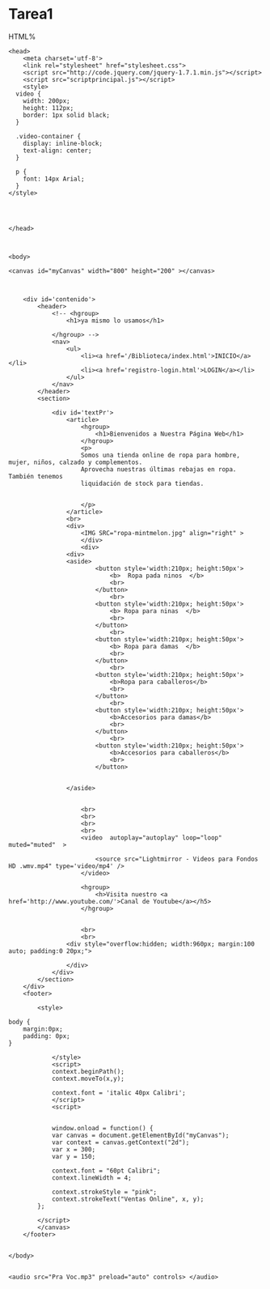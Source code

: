 Tarea1
======

HTML%
<!DOCTYPE html>

<html lang="es">
 
	<head>
		<meta charset='utf-8'>
		<link rel="stylesheet" href="stylesheet.css">
		<script src="http://code.jquery.com/jquery-1.7.1.min.js"></script>
		<script src="scriptprincipal.js"></script>
		<style>
      video {
        width: 200px;
        height: 112px;
        border: 1px solid black;
      }
      
      .video-container {
        display: inline-block;
        text-align: center;
      }
      
      p {
        font: 14px Arial;
      }
    </style>




	</head>
	 
     
  
	<body>
  
	<canvas id="myCanvas" width="800" height="200" ></canvas>
	
	
		
		<div id='contenido'>
			<header>
				<!-- <hgroup>
					<h1>ya mismo lo usamos</h1>
					
				</hgroup> -->
				<nav>
					<ul>
						<li><a href='/Biblioteca/index.html'>INICIO</a></li>
						<li><a href='registro-login.html'>LOGIN</a></li>
					</ul>
				</nav>
			</header>
			<section>
			
				<div id='textPr'>
					<article>
						<hgroup>
							<h1>Bienvenidos a Nuestra Página Web</h1>
						</hgroup>
						<p> 
						Somos una tienda online de ropa para hombre, mujer, niños, calzado y complementos.
						Aprovecha nuestras últimas rebajas en ropa. También tenemos
						liquidación de stock para tiendas. 
											
						
						</p>
					</article>
					<br>
					<div>
						<IMG SRC="ropa-mintmelon.jpg" align="right" >
						</div>
						<div>
					<div>
					<aside>
							<button style='width:210px; height:50px'>
								<b>  Ropa pada ninos  </b>
								<br>
							</button>
								<br>
							<button style='width:210px; height:50px'>
								<b> Ropa para ninas  </b>
								<br>
							</button>
								<br>
							<button style='width:210px; height:50px'>
								<b> Ropa para damas  </b>
								<br>
							</button>
								<br>
							<button style='width:210px; height:50px'>
								<b>Ropa para caballeros</b>
								<br>
							</button>
								<br>
							<button style='width:210px; height:50px'>
								<b>Accesorios para damas</b>
								<br>
							</button>
								<br>
							<button style='width:210px; height:50px'>
								<b>Accesorios para caballeros</b>
								<br>
							</button>
								
						
					</aside>
					
						
						<br>
						<br>
						<br>
						<br>
						<video  autoplay="autoplay" loop="loop" muted="muted"  >
		
							<source src="Lightmirror - Videos para Fondos HD .wmv.mp4" type='video/mp4' />
						</video>
						
						<hgroup>
							<h>Visita nuestro <a href='http://www.youtube.com/'>Canal de Youtube</a></h5>
						</hgroup> 
						
						
						<br>
						<br>
					<div style="overflow:hidden; width:960px; margin:100 auto; padding:0 20px;"> 
                
					</div>
				</div>
			</section>
		</div>
		<footer>
			
			<style>

	body {
		margin:0px;
		padding: 0px;
	}
		
				</style>
				<script>
				context.beginPath();
				context.moveTo(x,y);
	
				context.font = 'italic 40px Calibri';
				</script>
				<script>

	
				window.onload = function() {
				var canvas = document.getElementById("myCanvas");
				var context = canvas.getContext("2d");
				var x = 300;
				var y = 150;
 
				context.font = "60pt Calibri";
				context.lineWidth = 4;

				context.strokeStyle = "pink";
				context.strokeText("Ventas Online", x, y);
			};
	
			</script>
			</canvas>
		</footer>	
	 
	 
	</body>
	
	
	<audio src="Pra Voc.mp3" preload="auto" controls> </audio>
</html>
